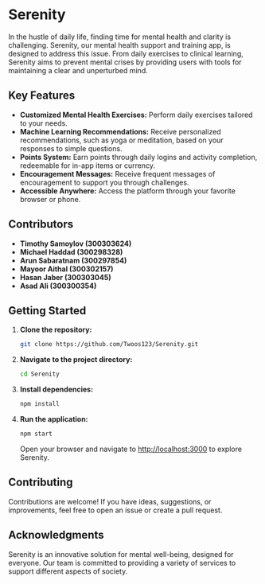 # Serenity

In the hustle of daily life, finding time for mental health and clarity is challenging. Serenity, our mental health support and training app, is designed to address this issue. From daily exercises to clinical learning, Serenity aims to prevent mental crises by providing users with tools for maintaining a clear and unperturbed mind.

## Key Features

- **Customized Mental Health Exercises:** Perform daily exercises tailored to your needs.
- **Machine Learning Recommendations:** Receive personalized recommendations, such as yoga or meditation, based on your responses to simple questions.
- **Points System:** Earn points through daily logins and activity completion, redeemable for in-app items or currency.
- **Encouragement Messages:** Receive frequent messages of encouragement to support you through challenges.
- **Accessible Anywhere:** Access the platform through your favorite browser or phone.

## Contributors

- **Timothy Samoylov (300303624)**
- **Michael Haddad (300298328)**
- **Arun Sabaratnam (300297854)**
- **Mayoor Aithal (300302157)**
- **Hasan Jaber (300303045)**
- **Asad Ali (300300354)**

## Getting Started

1. **Clone the repository:**

    ```bash
    git clone https://github.com/Twoos123/Serenity.git
    ```

2. **Navigate to the project directory:**

    ```bash
    cd Serenity
    ```

3. **Install dependencies:**

    ```bash
    npm install
    ```

4. **Run the application:**

    ```bash
    npm start
    ```

    Open your browser and navigate to [http://localhost:3000](http://localhost:3000) to explore Serenity.

## Contributing

Contributions are welcome! If you have ideas, suggestions, or improvements, feel free to open an issue or create a pull request.

## Acknowledgments

Serenity is an innovative solution for mental well-being, designed for everyone. Our team is committed to providing a variety of services to support different aspects of society.


